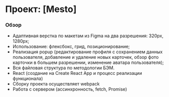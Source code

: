 # Проект: [Mesto]

### Обзор

* Адаптивная верстка по макетам из Figma на два разрешения: 320px, 1280px;
* Использование: флексбокс, грид, позиционирование;
* Реализация popup (редактирование профиля с сохранением данных пользователя, добавление и удаление новых карточек, обзор фото карточки в большем разрешении, изменение аватара пользователя);
* Вся файловая структура по методологии БЭМ.
* React (создание на Create React App  и процесс реализации функционала)
* Сборку проекта осуществляет webpack
* Работа с сервером (ассинхронность, fetch, Promise)

